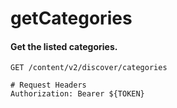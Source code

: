 getCategories
===========

#### Get the listed categories.

```http
GET /content/v2/discover/categories

# Request Headers
Authorization: Bearer ${TOKEN}
```
